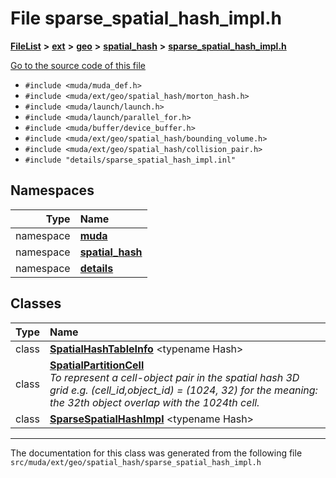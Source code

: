 

# File sparse\_spatial\_hash\_impl.h



[**FileList**](files.md) **>** [**ext**](dir_dee31a662aa40cb7fc08cb07824f4a9a.md) **>** [**geo**](dir_e05e4ae50bce28830f3a7b1d7f2eeff2.md) **>** [**spatial\_hash**](dir_58b30d2a266b6e98a9cbea81c385691b.md) **>** [**sparse\_spatial\_hash\_impl.h**](sparse__spatial__hash__impl_8h.md)

[Go to the source code of this file](sparse__spatial__hash__impl_8h_source.md)



* `#include <muda/muda_def.h>`
* `#include <muda/ext/geo/spatial_hash/morton_hash.h>`
* `#include <muda/launch/launch.h>`
* `#include <muda/launch/parallel_for.h>`
* `#include <muda/buffer/device_buffer.h>`
* `#include <muda/ext/geo/spatial_hash/bounding_volume.h>`
* `#include <muda/ext/geo/spatial_hash/collision_pair.h>`
* `#include "details/sparse_spatial_hash_impl.inl"`













## Namespaces

| Type | Name |
| ---: | :--- |
| namespace | [**muda**](namespacemuda.md) <br> |
| namespace | [**spatial\_hash**](namespacemuda_1_1spatial__hash.md) <br> |
| namespace | [**details**](namespacemuda_1_1spatial__hash_1_1details.md) <br> |


## Classes

| Type | Name |
| ---: | :--- |
| class | [**SpatialHashTableInfo**](classmuda_1_1spatial__hash_1_1_spatial_hash_table_info.md) &lt;typename Hash&gt;<br> |
| class | [**SpatialPartitionCell**](classmuda_1_1spatial__hash_1_1_spatial_partition_cell.md) <br>_To represent a cell-object pair in the spatial hash 3D grid e.g. (cell\_id,object\_id) = (1024, 32) for the meaning: the 32th object overlap with the 1024th cell._  |
| class | [**SparseSpatialHashImpl**](classmuda_1_1spatial__hash_1_1details_1_1_sparse_spatial_hash_impl.md) &lt;typename Hash&gt;<br> |



















































------------------------------
The documentation for this class was generated from the following file `src/muda/ext/geo/spatial_hash/sparse_spatial_hash_impl.h`


